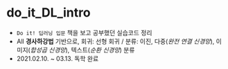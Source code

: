 # do_it_DL_intro
- `Do it! 딥러닝 입문` 책을 보고 공부했던 실습코드 정리
- All __경사하강법__ 기반으로, 회귀: 선형 회귀 / 분류: 이진, 다중(_완전 연결 신경망_), 이미지(_합성곱 신경망_), 텍스트(_순환 신경망_) 분류
- 2021.02.10. ~ 03.13. 독학 완료
